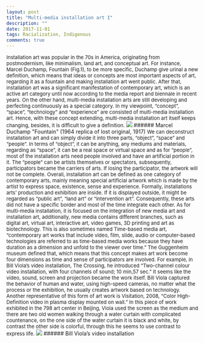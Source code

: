 ```yaml
---
layout: post
title: "Multi-media installation art I"
description: ""
date: 2017-11-01
tags: Racialization, Indigenous
comments: true
---
```


<font size="2">
Installation art was popular in the 70s in America, originating from postmodernism, like minimalism, land art, and conceptual art. For instance, Marcel Duchamp, Fountain (Fig.1), to be more specific, Duchamp give urinal a new definition, which means that ideas or concepts are most important aspects of art, regarding it as a fountain and making installation art went public. After that, installation art was a significant manifestation of contemporary art, which is an active art category until now according to the media report and biennale in recent years. On the other hand, multi-media installation arts are still developing and perfecting continuously as a special category. In my viewpoint, “concept”, “space”, “technology” and “experience” are consisted of multi-media installation art. Hence, with these concept extending, multi-media installation art itself keeps changing, besides, it is difficult to give a definition.
</font>
<img src="/friendred_blog/assets/images/fountain.jpeg">
###### Marcel Duchamp "Fountain" (1964 replica of lost original, 1917)
<font size="2">
We can deconstruct installation art and can simply divide it into three parts, “object”, “space” and “people”. In terms of “object”, it can be anything, any mediums and materials, regarding as “space”, it can be a real space or virtual space and as for “people”, most of the installation arts need people involved and have an artificial portion in it. The “people” can be artists themselves or spectators, subsequently, participators became the carriers of arts. If losing the participator, the artwork will not be complete. Overall, installation art can be defined as one category of contemporary arts, mainly meaning special artificial artwork which is made by the artist to express space, existence, sense and experience. Formally, installations arts’ production and exhibition are inside. If it is displayed outside, it might be regarded as “public art”, “land art” or “intervention art”. Consequently, these arts did not have a specific border and most of the time integrate each other.
</font>
<font size="2">
As for multi-media installation, it is focused on the integration of new media art and installation art, additionally, new media contains different branches, such as digital art, virtual art, interactive art, video games, 3D printing and art as biotechnology. This is also sometimes named Time-based media art, “contemporary art works that include video, film, slide, audio or computer-based technologies are referred to as time-based media works because they have duration as a dimension and unfold to the viewer over time.” The Guggenheim museum defined that, which means that this concept makes art work become four dimensions as time and sense of participators are involved. For example, in Bill Viola’s video installation, The Crossing, he introduced “Two-channel colour video installation, with four channels of sound; 10 min,57 sec.” It seems like the video, sound, screen and projection became the work itself. Bill Viola captured the behavior of human and water, using high-speed cameras, no matter what the process or the exhibition, he usually creates artwork based on technology. Another representative of this form of art work is Visitation, 2008, “Color High-Definition video in plasma display mounted on wall.” In this piece of work exhibited in the 798 art center in Beijing, Viola used the screen as the medium and there are two old women walking through a water curtain with complicated countenance, on the one side of the water curtain it is black and white, by contrast the other side is colorful, through this he seems to use contrast to express life.
</font>
<img src="/friendred_blog/assets/images/Bill_Viola-video_installation.png">
###### Bill Viola’s video installation

